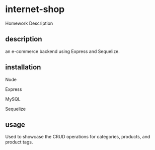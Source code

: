 # internet-shop
Homework Description
## description
an e-commerce backend using Express and Sequelize.


## installation 
Node

Express

MySQL

Sequelize

## usage 
 
 Used to showcase the CRUD operations for categories, products, and product tags.
